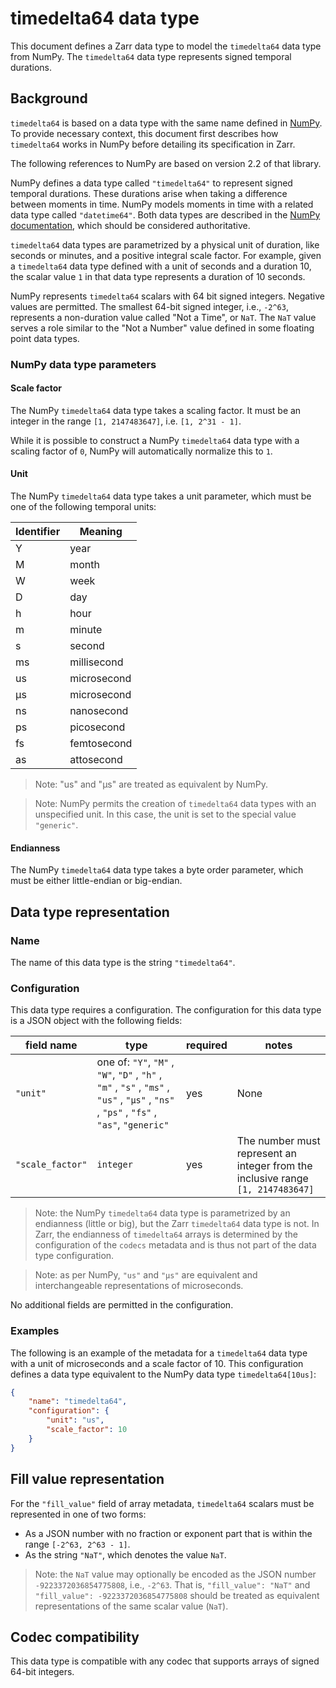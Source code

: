 # timedelta64 data type

This document defines a Zarr data type to model the `timedelta64` data type from NumPy. 
The `timedelta64` data type represents signed temporal durations.

## Background

`timedelta64` is based on a data type with the same name defined in [NumPy](https://NumPy.org/). 
To provide necessary context, this document first describes how `timedelta64` works in NumPy before 
detailing its specification in Zarr.

The following references to NumPy are based on version 2.2 of that library.

NumPy defines a data type called `"timedelta64"` to represent signed temporal durations. 
These durations arise when taking a difference between moments in time. 
NumPy models moments in time with a related data type called `"datetime64"`. 
Both data types are described in the [NumPy documentation](https://NumPy.org/doc/stable/reference/arrays.datetime.html), 
which should be considered authoritative.

`timedelta64` data types are parametrized by a physical unit of duration, like seconds or minutes, 
and a positive integral scale factor. For example, given a `timedelta64` data type defined with a 
unit of seconds and a duration 10, the scalar value `1` in that data type represents a duration of 
10 seconds.   

NumPy represents `timedelta64` scalars with 64 bit signed integers. Negative values are permitted. 
The smallest 64-bit signed integer, i.e., `-2^63`, represents a non-duration value called 
"Not a Time", or `NaT`. The `NaT` value serves a role similar to the "Not a Number" value defined in
some floating point data types. 

### NumPy data type parameters

#### Scale factor
The NumPy `timedelta64` data type takes a scaling factor. It must be an integer in the range 
`[1, 2147483647]`, i.e. `[1, 2^31 - 1]`.

While it is possible to construct a NumPy `timedelta64` data type with a scaling factor of `0`, 
NumPy will automatically normalize this to `1`.

#### Unit
The NumPy `timedelta64` data type takes a unit parameter, which must be one of the following 
temporal units:

| Identifier | Meaning     |
|------------|----------|
| Y        | year   |
| M        | month   |
| W       | week     |
| D        | day      |
| h       | hour     |
| m      | minute    |
| s       | second     |
| ms       | millisecond     |
| us       | microsecond     |
| μs       | microsecond     |
| ns       | nanosecond      |
| ps       | picosecond      |
| fs       | femtosecond     |
| as       | attosecond     |

> Note: "us" and "μs" are treated as equivalent by NumPy.

> Note: NumPy permits the creation of `timedelta64` data types with an unspecified unit. In this 
case, the unit is set to the special value `"generic"`.

#### Endianness

The NumPy `timedelta64` data type takes a byte order parameter, which must be either little-endian 
or big-endian. 

## Data type representation

### Name

The name of this data type is the string `"timedelta64"`.

### Configuration

This data type requires a configuration. The configuration for this data type is a JSON object with 
the following fields:

| field name | type | required | notes |
|------------|----------|---|---|
| `"unit"` | one of: `"Y"`, `"M"` , `"W"`, `"D"` , `"h"` , `"m"` , `"s"` , `"ms"` , `"us"` , `"μs"` , `"ns"` , `"ps"` , `"fs"` , `"as"`, `"generic"` | yes | None |
| `"scale_factor"` | `integer` | yes | The number must represent an integer from the inclusive range `[1, 2147483647]` |

> Note: the NumPy `timedelta64` data type is parametrized by an endianness (little or big), but the 
Zarr `timedelta64` data type is not. In Zarr, the endianness of `timedelta64` arrays is determined 
by the configuration of the `codecs` metadata and is thus not part of the data type configuration.

> Note: as per NumPy, `"us"` and `"μs"` are equivalent and interchangeable representations of 
microseconds.

No additional fields are permitted in the configuration.

### Examples
The following is an example of the metadata for a `timedelta64` data type with a unit of 
microseconds and a scale factor of 10. This configuration defines a data type equivalent to the 
NumPy data type `timedelta64[10us]`:

```json
{
    "name": "timedelta64",
    "configuration": {
        "unit": "us",
        "scale_factor": 10
    }
}
```

## Fill value representation

For the `"fill_value"` field of array metadata, `timedelta64` scalars must be represented in one of 
two forms:
- As a JSON number with no fraction or exponent part that is within the range `[-2^63, 2^63 - 1]`. 
- As the string `"NaT"`, which denotes the value `NaT`. 

> Note: the `NaT` value may optionally be encoded as the JSON number `-9223372036854775808`, i.e., 
`-2^63`. That is, `"fill_value": "NaT"` and `"fill_value": -9223372036854775808` should be treated 
as equivalent representations of the same scalar value (`NaT`). 

## Codec compatibility

This data type is compatible with any codec that supports arrays of signed 64-bit integers.
